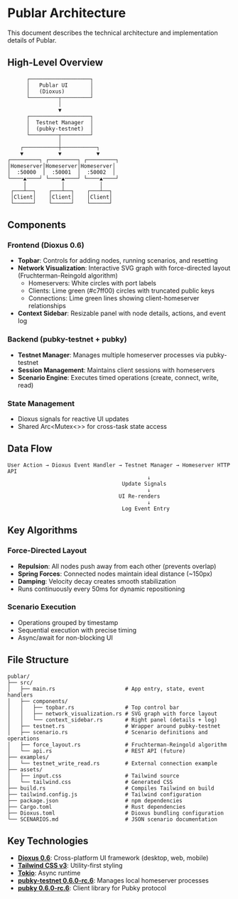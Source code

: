 # Publar Architecture

This document describes the technical architecture and implementation details of Publar.

## High-Level Overview

```
      ┌───────────────────┐
      │   Publar UI       │
      │   (Dioxus)        │
      └─────────┬─────────┘
                │
                ▼
      ┌───────────────────┐
      │  Testnet Manager  │
      │  (pubky-testnet)  │
      └─────────┬─────────┘
                │
    ┌───────────┼───────────┐
    ▼           ▼           ▼
┌─────────┐ ┌─────────┐ ┌─────────┐
│Homeserver│Homeserver│Homeserver│
│  :50000  │  :50001  │  :50002  │
└────▲────┘ └────▲────┘ └────▲────┘
     │           │           │
 ┌───┴──┐    ┌───┴──┐    ┌───┴──┐
 │Client│    │Client│    │Client│
 └──────┘    └──────┘    └──────┘
```

## Components

### Frontend (Dioxus 0.6)

- **Topbar**: Controls for adding nodes, running scenarios, and resetting
- **Network Visualization**: Interactive SVG graph with force-directed layout (Fruchterman-Reingold algorithm)
  - Homeservers: White circles with port labels
  - Clients: Lime green (#c7ff00) circles with truncated public keys
  - Connections: Lime green lines showing client-homeserver relationships
- **Context Sidebar**: Resizable panel with node details, actions, and event log

### Backend (pubky-testnet + pubky)

- **Testnet Manager**: Manages multiple homeserver processes via pubky-testnet
- **Session Management**: Maintains client sessions with homeservers
- **Scenario Engine**: Executes timed operations (create, connect, write, read)

### State Management

- Dioxus signals for reactive UI updates
- Shared Arc<Mutex<>> for cross-task state access

## Data Flow

```
User Action → Dioxus Event Handler → Testnet Manager → Homeserver HTTP API
                                            ↓
                                    Update Signals
                                            ↓
                                   UI Re-renders
                                            ↓
                                    Log Event Entry
```

## Key Algorithms

### Force-Directed Layout

- **Repulsion**: All nodes push away from each other (prevents overlap)
- **Spring Forces**: Connected nodes maintain ideal distance (~150px)
- **Damping**: Velocity decay creates smooth stabilization
- Runs continuously every 50ms for dynamic repositioning

### Scenario Execution

- Operations grouped by timestamp
- Sequential execution with precise timing
- Async/await for non-blocking UI

## File Structure

```
publar/
├── src/
│   ├── main.rs                      # App entry, state, event handlers
│   ├── components/
│   │   ├── topbar.rs                # Top control bar
│   │   ├── network_visualization.rs # SVG graph with force layout
│   │   └── context_sidebar.rs       # Right panel (details + log)
│   ├── testnet.rs                   # Wrapper around pubky-testnet
│   ├── scenario.rs                  # Scenario definitions and operations
│   ├── force_layout.rs              # Fruchterman-Reingold algorithm
│   └── api.rs                       # REST API (future)
├── examples/
│   └── testnet_write_read.rs        # External connection example
├── assets/
│   ├── input.css                    # Tailwind source
│   └── tailwind.css                 # Generated CSS
├── build.rs                         # Compiles Tailwind on build
├── tailwind.config.js               # Tailwind configuration
├── package.json                     # npm dependencies
├── Cargo.toml                       # Rust dependencies
├── Dioxus.toml                      # Dioxus bundling configuration
└── SCENARIOS.md                     # JSON scenario documentation
```

## Key Technologies

- **[Dioxus 0.6](https://dioxuslabs.com/)**: Cross-platform UI framework (desktop, web, mobile)
- **[Tailwind CSS v3](https://tailwindcss.com/)**: Utility-first styling
- **[Tokio](https://tokio.rs/)**: Async runtime
- **[pubky-testnet 0.6.0-rc.6](https://github.com/pubky/pubky)**: Manages local homeserver processes
- **[pubky 0.6.0-rc.6](https://github.com/pubky/pubky)**: Client library for Pubky protocol
